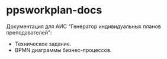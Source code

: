 # ppsworkplan-docs

Документация для АИС "Генератор индивидуальных планов преподавателей":
- Техническое задание.
- BPMN диаграммы бизнес-процессов.


